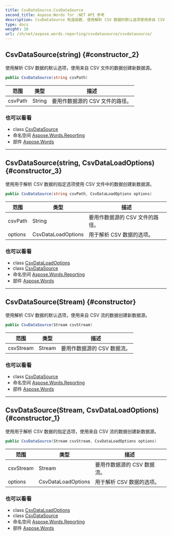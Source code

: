 ```yaml
---
title: CsvDataSource.CsvDataSource
second_title: Aspose.Words for .NET API 参考
description: CsvDataSource 构造函数. 使用解析 CSV 数据的默认选项使用来自 CSV 文件的数据创建新数据源
type: docs
weight: 10
url: /zh/net/aspose.words.reporting/csvdatasource/csvdatasource/
---
```

## CsvDataSource(string) {#constructor_2}

使用解析 CSV 数据的默认选项，使用来自 CSV 文件的数据创建新数据源。

```csharp
public CsvDataSource(string csvPath)
```

| 范围 | 类型 | 描述 |
| --- | --- | --- |
| csvPath | String | 要用作数据源的 CSV 文件的路径。 |

### 也可以看看

* class [CsvDataSource](../)
* 命名空间 [Aspose.Words.Reporting](../../csvdatasource/)
* 部件 [Aspose.Words](../../../)

---

## CsvDataSource(string, CsvDataLoadOptions) {#constructor_3}

使用用于解析 CSV 数据的指定选项使用 CSV 文件中的数据创建新数据源。

```csharp
public CsvDataSource(string csvPath, CsvDataLoadOptions options)
```

| 范围 | 类型 | 描述 |
| --- | --- | --- |
| csvPath | String | 要用作数据源的 CSV 文件的路径。 |
| options | CsvDataLoadOptions | 用于解析 CSV 数据的选项。 |

### 也可以看看

* class [CsvDataLoadOptions](../../csvdataloadoptions/)
* class [CsvDataSource](../)
* 命名空间 [Aspose.Words.Reporting](../../csvdatasource/)
* 部件 [Aspose.Words](../../../)

---

## CsvDataSource(Stream) {#constructor}

使用解析 CSV 数据的默认选项，使用来自 CSV 流的数据创建新数据源。

```csharp
public CsvDataSource(Stream csvStream)
```

| 范围 | 类型 | 描述 |
| --- | --- | --- |
| csvStream | Stream | 要用作数据源的 CSV 数据流。 |

### 也可以看看

* class [CsvDataSource](../)
* 命名空间 [Aspose.Words.Reporting](../../csvdatasource/)
* 部件 [Aspose.Words](../../../)

---

## CsvDataSource(Stream, CsvDataLoadOptions) {#constructor_1}

使用用于解析 CSV 数据的指定选项，使用来自 CSV 流的数据创建新数据源。

```csharp
public CsvDataSource(Stream csvStream, CsvDataLoadOptions options)
```

| 范围 | 类型 | 描述 |
| --- | --- | --- |
| csvStream | Stream | 要用作数据源的 CSV 数据流。 |
| options | CsvDataLoadOptions | 用于解析 CSV 数据的选项。 |

### 也可以看看

* class [CsvDataLoadOptions](../../csvdataloadoptions/)
* class [CsvDataSource](../)
* 命名空间 [Aspose.Words.Reporting](../../csvdatasource/)
* 部件 [Aspose.Words](../../../)


